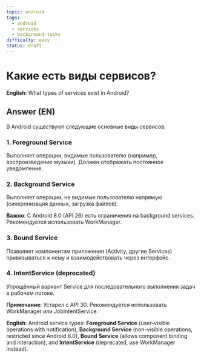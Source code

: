 ```yaml
---
topic: android
tags:
  - android
  - services
  - background-tasks
difficulty: easy
status: draft
---
```


# Какие есть виды сервисов?

**English**: What types of services exist in Android?

## Answer (EN)
В Android существуют следующие основные виды сервисов:

### 1. Foreground Service

Выполняет операции, видимые пользователю (например, воспроизведение музыки). Должен отображать постоянное уведомление.

### 2. Background Service

Выполняет операции, не видимые пользователю напрямую (синхронизация данных, загрузка файлов).

**Важно**: С Android 8.0 (API 26) есть ограничения на background services. Рекомендуется использовать WorkManager.

### 3. Bound Service

Позволяет компонентам приложения (Activity, другие Services) привязываться к нему и взаимодействовать через интерфейс.

### 4. IntentService (deprecated)

Упрощённый вариант Service для последовательного выполнения задач в рабочем потоке.

**Примечание**: Устарел с API 30. Рекомендуется использовать WorkManager или JobIntentService.

**English**: Android service types: **Foreground Service** (user-visible operations with notification), **Background Service** (non-visible operations, restricted since Android 8.0), **Bound Service** (allows component binding and interaction), and **IntentService** (deprecated, use WorkManager instead).
